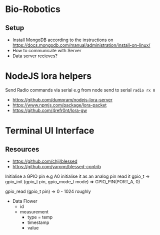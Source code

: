 # Bio-Robotics
## Setup
* Install MongoDB according to the instructions on https://docs.mongodb.com/manual/administration/install-on-linux/ 
* How to communicate with Server
* Data server recieves?

# NodeJS lora helpers
Send Radio commands via serial e.g from node send to serial `radio rx 0`
* https://github.com/dumpram/nodejs-lora-server
* https://www.npmjs.com/package/lora-packet
* https://github.com/4refr0nt/lora-gw

# Terminal UI Interface
## Resources 
* https://github.com/chjj/blessed
* https://github.com/yaronn/blessed-contrib 

Initialise a GPIO pin e.g A0
initialise it as an analog pin
read it
gpio_t => 	gpio_init (gpio_t pin, gpio_mode_t mode) => GPIO_PIN(PORT_A, 0)

gpio_read (gpio_t pin) => 0 - 1024 roughly


- Data
Flower
    - id
    - measurement
        - type = temp
        - timestamp
        - value